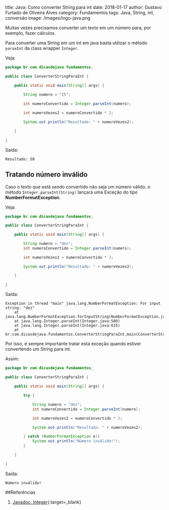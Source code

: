 title: Java: Como converter String para int
date: 2018-01-17
author: Gustavo Furtado de Oliveira Alves
category: Fundamentos
tags: Java, String, int, conversão
image: /images/logo-java.png

Muitas vezes precisamos converter um texto em um número para, por exemplo, fazer cálculos.

Para converter uma String em um int em java basta utilizar o método ```parseInt``` da class wrapper ```Integer```.

Veja:

```java
package br.com.dicasdejava.fundamentos;

public class ConverterStringParaInt {

	public static void main(String[] args) {

		String numero = "25";
		
		int numeroConvertido = Integer.parseInt(numero);

		int numeroVezes2 = numeroConvertido * 2;

		System.out.println("Resultado: " + numeroVezes2);

	}

}
```

Saída:

```
Resultado: 50
```

## Tratando número inválido

Caso o texto que está sendo convertido não seja um número válido.
o método ```Integer.parseInt(String)``` lançará uma Exceção do tipo **NumberFormatException**.

Veja:

```java
package br.com.dicasdejava.fundamentos;

public class ConverterStringParaInt {

	public static void main(String[] args) {

		String numero = "dez";
		int numeroConvertido = Integer.parseInt(numero);

		int numeroVezes2 = numeroConvertido * 2;

		System.out.println("Resultado: " + numeroVezes2);

	}

}
```

Saída:

```
Exception in thread "main" java.lang.NumberFormatException: For input string: "dez"
	at java.lang.NumberFormatException.forInputString(NumberFormatException.java:65)
	at java.lang.Integer.parseInt(Integer.java:580)
	at java.lang.Integer.parseInt(Integer.java:615)
	at br.com.dicasdejava.fundamentos.ConverterStringParaInt.main(ConverterStringParaInt.java:8)
```

Por isso, é sempre importante tratar esta exceção quando estiver convertendo
um String para int.

Assim:

```java
package br.com.dicasdejava.fundamentos;

public class ConverterStringParaInt {

	public static void main(String[] args) {

		try {

			String numero = "dez";
			int numeroConvertido = Integer.parseInt(numero);

			int numeroVezes2 = numeroConvertido * 2;

			System.out.println("Resultado: " + numeroVezes2);

		} catch (NumberFormatException e){
			System.out.println("Número inválido!");
		}

	}

}
```

Saída:

```
Número inválido!
```


##Referências

1. [Javadoc: Integer](https://docs.oracle.com/javase/8/docs/api/java/lang/Integer.html){:target=\_blank}

